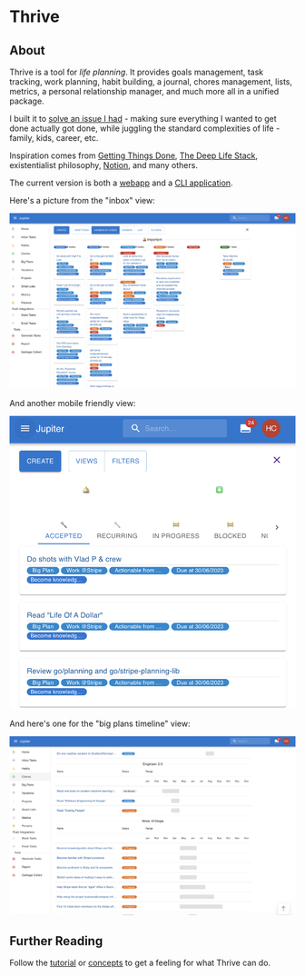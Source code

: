 # Thrive

## About

Thrive is a tool for _life planning_. It provides goals management, task tracking, work planning,
habit building, a journal, chores management, lists, metrics, a personal relationship manager, and
much more all in a unified package.

I built it to [solve an issue I had](http://www.paulgraham.com/organic.html) - making sure everything
I wanted to get done actually got done, while juggling the standard complexities of life - family, kids, career, etc.

Inspiration comes from [Getting Things Done](https://gettingthingsdone.com/what-is-gtd/),
[The Deep Life Stack](https://www.thedeeplife.com/podcasts/episodes/ep-252-the-deep-life-stack/),
existentialist philosophy, [Notion](https://notion.so), and many others.

The current version is both a [webapp](https://jupiter-webui.onrender.com/) and a
[CLI application](how-tos/install.md).

Here's a picture from the "inbox" view:

![Inbox](assets/index-inbox.png)

And another mobile friendly view:

![Inbox Mobile](assets/index-inbox-mobile.png)

And here's one for the "big plans timeline" view:

![Big Plans Timeline](assets/index-big-plans-timeline.png)

## Further Reading

Follow the [tutorial](tutorial.md) or [concepts](concepts/overview.md) to get a feeling for what Thrive can do.